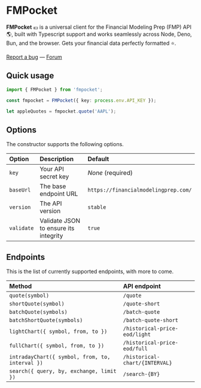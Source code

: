 # FMPocket

**FMPocket** 💶 is a universal client for the Financial Modeling Prep (FMP) API 🌎, built with Typescript support and works seamlessly across Node, Deno, Bun, and the browser. Gets your financial data perfectly formatted ⭐️.

[Report a bug](https://github.com/l0uisgrange/fmpocket/issues) — [Forum](https://github.com/l0uisgrange/fmpocket/discussions/categories/q-a)

## Quick usage

```typescript
import { FMPocket } from 'fmpocket';

const fmpocket = FMPocket({ key: process.env.API_KEY });

let appleQuotes = fmpocket.quote('AAPL');
```

## Options

The constructor supports the following options.

| Option     | Description                           | Default                              |
| :--------- | :------------------------------------ | :----------------------------------- |
| `key`      | Your API secret key                   | _None_ (required)                    |
| `baseUrl`  | The base endpoint URL                 | `https://financialmodelingprep.com/` |
| `version`  | The API version                       | `stable`                             |
| `validate` | Validate JSON to ensure its integrity | `true`                               |

## Endpoints

This is the list of currently supported endpoints, with more to come.

| Method                                          | API endpoint                   |
| :---------------------------------------------- | :----------------------------- |
| `quote(symbol)`                                 | `/quote`                       |
| `shortQuote(symbol)`                            | `/quote-short`                 |
| `batchQuote(symbols)`                           | `/batch-quote`                 |
| `batchShortQuote(symbols)`                      | `/batch-quote-short`           |
| `lightChart({ symbol, from, to })`              | `/historical-price-eod/light`  |
| `fullChart({ symbol, from, to })`               | `/historical-price-eod/full`   |
| `intradayChart({ symbol, from, to, interval })` | `/historical-chart/{INTERVAL}` |
| `search({ query, by, exchange, limit })`        | `/search-{BY}`                 |
